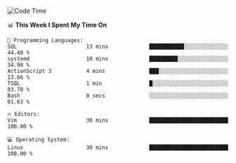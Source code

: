 <!-- [![Top Langs](https://github-readme-stats.vercel.app/api/top-langs/?username=gagahsyuja&theme=dracula&hide_border=true&border_radius=7)](https://github.com/anuraghazra/github-readme-stats) -->

<!--START_SECTION:waka-->
![Code Time](http://img.shields.io/badge/Code%20Time-183%20hrs%2012%20mins-blue)

📊 **This Week I Spent My Time On** 

```text
💬 Programming Languages: 
SQL                      13 mins             ███████████░░░░░░░░░░░░░░   44.40 % 
systemd                  10 mins             █████████░░░░░░░░░░░░░░░░   34.98 % 
ActionScript 3           4 mins              ███░░░░░░░░░░░░░░░░░░░░░░   13.66 % 
TSQL                     1 min               █░░░░░░░░░░░░░░░░░░░░░░░░   03.70 % 
Bash                     0 secs              ░░░░░░░░░░░░░░░░░░░░░░░░░   01.63 % 

🔥 Editors: 
Vim                      30 mins             █████████████████████████   100.00 % 

💻 Operating System: 
Linux                    30 mins             █████████████████████████   100.00 % 
```


<!--END_SECTION:waka-->
